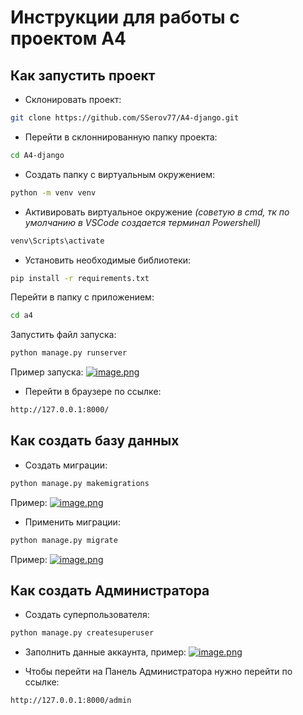 # Инструкции для работы с проектом A4

## Как запустить проект

* Склонировать проект:
```bash
git clone https://github.com/SSerov77/A4-django.git
```

* Перейти в склоннированную папку проекта:
```bash
cd A4-django
```

* Создать папку с виртуальным окружением:
```bash
python -m venv venv
```

* Активировать виртуальное окружение <i>(советую в cmd, тк по умолчанию в VSCode создается терминал Powershell)</i>
```bash
venv\Scripts\activate
```

* Установить необходимые библиотеки:
```bash
pip install -r requirements.txt
```

Перейти в папку с приложением:
```bash
cd a4
```

Запустить файл запуска:
```bash
python manage.py runserver
```
Пример запуска:
[![image.png](https://i.postimg.cc/rpBzycdj/image.png)](https://postimg.cc/06C9ZT0K)

* Перейти в браузере по ссылке:
```bash
http://127.0.0.1:8000/
```


## Как создать базу данных

* Создать миграции: 
```bash
python manage.py makemigrations
```
Пример:
[![image.png](https://i.postimg.cc/SKT7gnvs/image.png)](https://postimg.cc/8Fv65zDQ)

* Применить миграции:
```bash
python manage.py migrate
```
Пример:
[![image.png](https://i.postimg.cc/NfkXNyyc/image.png)](https://postimg.cc/PPNNJ5z3)


## Как создать Администратора

* Создать суперпользователя:
```bash
python manage.py createsuperuser
```

* Заполнить данные аккаунта, пример:
[![image.png](https://i.postimg.cc/R0VL17Gy/image.png)](https://postimg.cc/4YqcshDQ)

* Чтобы перейти на Панель Администратора нужно перейти по ссылке:
```bash
http://127.0.0.1:8000/admin
```
